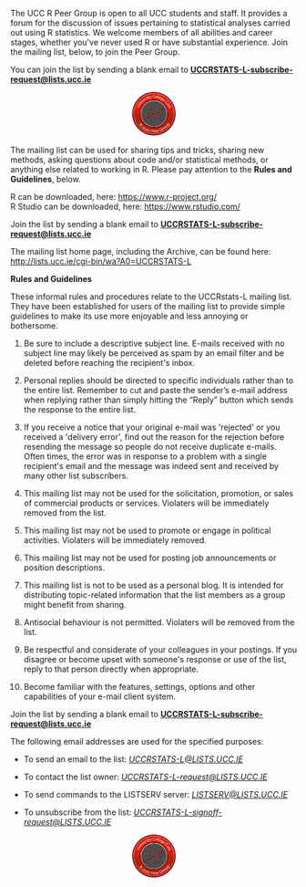 The UCC R Peer Group is open to all UCC students and staff. It provides a forum for the discussion of issues pertaining to statistical analyses carried out using R statistics. We welcome members of all abilities and career stages, whether you've never used R or have substantial experience. Join the mailing list, below, to join the Peer Group.  

You can join the list by sending a blank email to  **UCCRSTATS-L-subscribe-request@lists.ucc.ie** 

<p align="center"><img src="UUC_R_Group_logo.jpg" width="15%"></p>  

The mailing list can be used for sharing tips and tricks, sharing new methods, asking questions about code and/or statistical methods, or anything else related to working in R. Please pay attention to the **Rules and Guidelines**, below.    

R can be downloaded, here: https://www.r-project.org/  
R Studio can be downloaded, here: https://www.rstudio.com/  

Join the list by sending a blank email to  **UCCRSTATS-L-subscribe-request@lists.ucc.ie**

The mailing list home page, including the Archive, can be found here: http://lists.ucc.ie/cgi-bin/wa?A0=UCCRSTATS-L  

**Rules and Guidelines**  

These informal rules and procedures relate to the UCCRstats-L mailing list. They have been established for users of the mailing list to provide simple guidelines to make its use  more enjoyable and less annoying or bothersome.  

1. Be sure to include a descriptive subject line. E-mails received with no subject line may likely be perceived as spam by an email filter and be deleted before reaching the recipient's inbox.

2. Personal replies should be directed to specific individuals rather than to the entire list. Remember to cut and paste the sender’s e-mail address when replying rather than simply hitting the “Reply” button which sends the response to the entire list.

3. If you receive a notice that your original e-mail was 'rejected' or you received a 'delivery error', find out the reason for the rejection before resending the message so people do not receive duplicate e-mails. Often times, the error was in response to a problem with a single recipient's email and the message was indeed sent and received by many other list subscribers.

4. This mailing list may not be used for the solicitation, promotion, or sales of commercial products or services. Violaters will be immediately removed from the list.

5. This mailing list may not be used to promote or engage in political activities. Violaters will be immediately removed.

6. This mailing list may not be used for posting job announcements or position descriptions.

7. This mailing list is not to be used as a personal blog. It is intended for distributing topic-related information that the list members as a group might benefit from sharing.

8. Antisocial behaviour is not permitted. Violaters will be removed from the list.

9. Be respectful and considerate of your colleagues in your postings. If you disagree or become upset with someone's response or use of the list, reply to that person directly when appropriate.

10. Become familiar with the features, settings, options and other capabilities of your e-mail client system.

Join the list by sending a blank email to **UCCRSTATS-L-subscribe-request@lists.ucc.ie**  

The following email addresses are used for the specified purposes:

* To send an email to the list: *UCCRSTATS-L@LISTS.UCC.IE*  

* To contact the list owner: *UCCRSTATS-L-request@LISTS.UCC.IE*  

* To send commands to the LISTSERV server: *LISTSERV@LISTS.UCC.IE*  

* To unsubscribe from the list: *UCCRSTATS-L-signoff-request@LISTS.UCC.IE*  

<p align="center"><img src="UUC_R_Group_logo.jpg" width="15%"></p>
